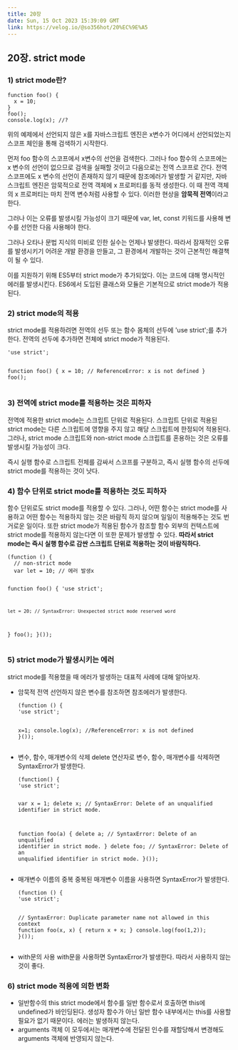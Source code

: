 ```yaml
---
title: 20장
date: Sun, 15 Oct 2023 15:39:09 GMT
link: https://velog.io/@so356hot/20%EC%9E%A5
---
```


<h2 id="20장-strict-mode">20장. strict mode</h2>
<h3 id="1-strict-mode란">1) strict mode란?</h3>
<pre><code class="language-javascript">function foo() {
  x = 10;
}
foo();
console.log(x); //?</code></pre>
<p>위의 예제에서 선언되지 않은 x를 자바스크립트 엔진은 x변수가 어디에서 선언되었는지 스코프 체인을 통해 검색하기 시작한다. </p>
<p>먼저 foo 함수의 스코프에서 x변수의 선언을 검색한다. 그러나 foo 함수의 스코프에는 x 변수의 선언이 없으므로 검색을 실패할 것이고 다음으로는 전역 스코프로 간다. 
전역 스코프에도 x 변수의 선언이 존재하지 않기 때문에 참조에러가 발생할 거 같지만, 
자바스크립트 엔진은 암묵적으로 전역 객체에 x 프로퍼티를 동적 생성한다. 
이 때 전역 객체의 x 프로퍼티는 마치 전역 변수처럼 사용할 수 있다. 
이러한 현상을 <strong>암묵적 전역</strong>이라고 한다. </p>
<p>그러나 이는 오류를 발생시킬 가능성이 크기 때문에 var, let, const 키워드를 사용해 변수를 선언한 다음 사용해야 한다. </p>
<p>그러나 오타나 문법 지식의 미비로 인한 실수는 언제나 발생한다. 
따라서 잠재적인 오류를 발생시키기 어려운 개발 환경을 만들고, 그 환경에서 개발하는 것이 근본적인 해결책이 될 수 있다. </p>
<p>이를 지원하기 위해 ES5부터 strict mode가 추가되었다. 
이는 코드에 대해 명시적인 에러를 발생시킨다. 
ES6에서 도입된 클래스와 모듈은 기본적으로 strict mode가 적용된다. </p>
<h3 id="2-strict-mode의-적용">2) strict mode의 적용</h3>
<p>strict mode를 적용하려면 전역의 선두 또는 함수 몸체의 선두에 'use strict';를 추가한다. 전역의 선두에 추가하면 전체에 strict mode가 적용된다. </p>
<pre><code class="language-javascript">'use strict';

function foo() {
  x = 10; // ReferenceError: x is not defined
}
foo();</code></pre>
<h3 id="3-전역에-strict-mode를-적용하는-것은-피하자">3) 전역에 strict mode를 적용하는 것은 피하자</h3>
<p>전역에 적용한 strict mode는 스크립트 단위로 적용된다. 
스크립트 단위로 적용된 strict mode는 다른 스크립트에 영향을 주지 않고 해당 스크립트에 한정되어 적용된다. 
그러나, strict mode 스크립트와 non-strict mode 스크립트를 혼용하는 것은 오류를 발생시킬 가능성이 크다. </p>
<p>즉시 실행 함수로 스크립트 전체를 감싸서 스코프를 구분하고, 즉시 실행 함수의 선두에 strict mode를 적용하는 것이 낫다. </p>
<h3 id="4-함수-단위로-strict-mode를-적용하는-것도-피하자">4) 함수 단위로 strict mode를 적용하는 것도 피하자</h3>
<p>함수 단위로도 strict mode를 적용할 수 있다. 
그러나, 어떤 함수는 strict mode를 사용하고 어떤 함수는 적용하지 않는 것은 바람직 하지 않으며 일일이 적용해주는 것도 번거로운 일이다. 
또한 strict mode가 적용된 함수가 참조할 함수 외부의 컨텍스트에 strict mode를 적용하지 않는다면 이 또한 문제가 발생할 수 있다. 
<strong>따라서 strict mode는 즉시 실행 함수로 감싼 스크립트 단위로 적용하는 것이 바람직하다.</strong></p>
<pre><code class="language-javascript">(function () {
  // non-strict mode
  var let = 10; // 에러 발생x

  function foo() {
    'use strict';

    let = 20; // SyntaxError: Unexpected strict mode reserved word
  }
  foo();
}());</code></pre>
<h3 id="5-strict-mode가-발생시키는-에러">5) strict mode가 발생시키는 에러</h3>
<p>strict mode를 적용했을 때 에러가 발생하는 대표적 사례에 대해 알아보자. </p>
<ul>
<li><p>암묵적 전역
선언하지 않은 변수를 참조하면 참조에러가 발생한다. </p>
<pre><code class="language-javascript">(function () {
'use strict';

x=1;
console.log(x); //ReferenceError: x is not defined
}());</code></pre>
</li>
<li><p>변수, 함수, 매개변수의 삭제
delete 연산자로 변수, 함수, 매개변수를 삭제하면 SyntaxError가 발생한다. </p>
<pre><code class="language-javascript">(function() {
'use strict';

var x = 1;
delete x; // SyntaxError: Delete of an unqualified identifier in strict mode.

function foo(a) {
  delete a; // SyntaxError: Delete of an unqualified identifier in strict mode.
}
delete foo; // SyntaxError: Delete of an unqualified identifier in strict mode.
}());</code></pre>
</li>
<li><p>매개변수 이름의 중복
중복된 매개변수 이름을 사용하면 SyntaxError가 발생한다. </p>
<pre><code class="language-javascript">(function () {
'use strict';

// SyntaxError: Duplicate parameter name not allowed in this context
function foo(x, x) {
  return x + x;
}
console.log(foo(1,2));
}());</code></pre>
</li>
<li><p>with문의 사용
with문을 사용하면 SyntaxError가 발생한다. 따라서 사용하지 않는 것이 좋다. </p>
</li>
</ul>
<h3 id="6-strict-mode-적용에-의한-변화">6) strict mode 적용에 의한 변화</h3>
<ul>
<li>일반함수의 this
strict mode에서 함수를 일반 함수로서 호출하면 this에 undefined가 바인딩된다. 
생성자 함수가 아닌 일반 함수 내부에서는 this를 사용할 필요가 없기 때문이다. 
에러는 발생하지 않는다. </li>
<li>arguments 객체
이 모두에서는 매개변수에 전달된 인수를 재할당해서 변경해도 arguments 객체에 반영되지 않는다. </li>
</ul>

